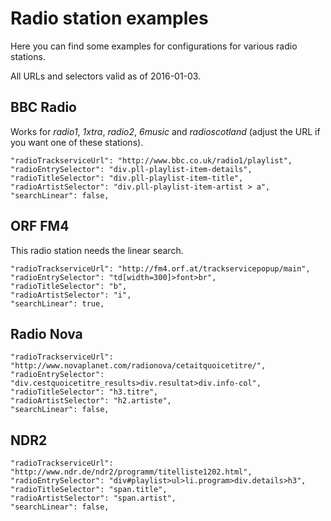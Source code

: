 # Radio station examples

Here you can find some examples for configurations for various radio stations.

All URLs and selectors valid as of 2016-01-03.

## BBC Radio

Works for *radio1*, *1xtra*, *radio2*, *6music* and *radioscotland* (adjust the URL if you want one of these stations).

    "radioTrackserviceUrl": "http://www.bbc.co.uk/radio1/playlist",
    "radioEntrySelector": "div.pll-playlist-item-details",
    "radioTitleSelector": "div.pll-playlist-item-title",
    "radioArtistSelector": "div.pll-playlist-item-artist > a",
    "searchLinear": false,

## ORF FM4

This radio station needs the linear search.

    "radioTrackserviceUrl": "http://fm4.orf.at/trackservicepopup/main",
    "radioEntrySelector": "td[width=300]>font>br",
    "radioTitleSelector": "b",
    "radioArtistSelector": "i",
    "searchLinear": true,

## Radio Nova

    "radioTrackserviceUrl": "http://www.novaplanet.com/radionova/cetaitquoicetitre/",
    "radioEntrySelector": "div.cestquoicetitre_results>div.resultat>div.info-col",
    "radioTitleSelector": "h3.titre",
    "radioArtistSelector": "h2.artiste",
    "searchLinear": false,

## NDR2

    "radioTrackserviceUrl": "http://www.ndr.de/ndr2/programm/titelliste1202.html",
    "radioEntrySelector": "div#playlist>ul>li.program>div.details>h3",
    "radioTitleSelector": "span.title",
    "radioArtistSelector": "span.artist",
    "searchLinear": false,
